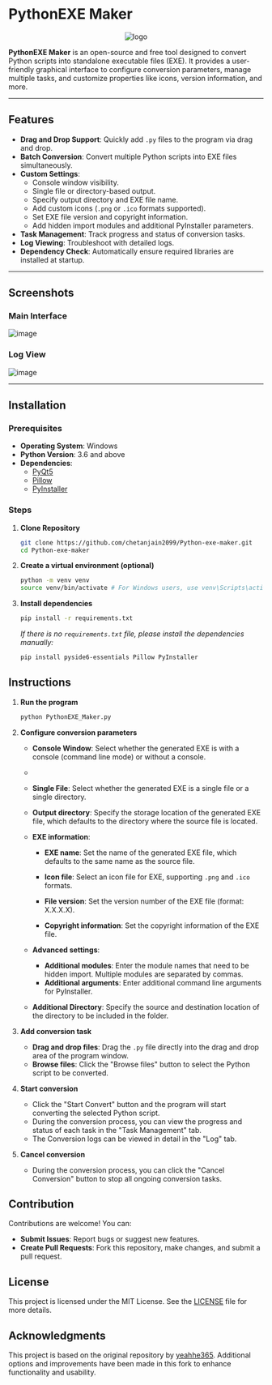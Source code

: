 # PythonEXE Maker

<p align="center">
  <img src="./Icons/logo.png" alt="logo">
</p>

**PythonEXE Maker** is an open-source and free tool designed to convert Python scripts into standalone executable files (EXE). It provides a user-friendly graphical interface to configure conversion parameters, manage multiple tasks, and customize properties like icons, version information, and more.

---

## Features

- **Drag and Drop Support**: Quickly add `.py` files to the program via drag and drop.
- **Batch Conversion**: Convert multiple Python scripts into EXE files simultaneously.
- **Custom Settings**:
  - Console window visibility.
  - Single file or directory-based output.
  - Specify output directory and EXE file name.
  - Add custom icons (`.png` or `.ico` formats supported).
  - Set EXE file version and copyright information.
  - Add hidden import modules and additional PyInstaller parameters.
- **Task Management**: Track progress and status of conversion tasks.
- **Log Viewing**: Troubleshoot with detailed logs.
- **Dependency Check**: Automatically ensure required libraries are installed at startup.

---

## Screenshots

### Main Interface
![image](./Screenshots/MainInterface.png)

### Log View
![image](./Screenshots/LogView.png)

---

## Installation

### Prerequisites
- **Operating System**: Windows
- **Python Version**: 3.6 and above
- **Dependencies**:
  - [PyQt5](https://pypi.org/project/PyQt5/)
  - [Pillow](https://pypi.org/project/Pillow/)
  - [PyInstaller](https://pypi.org/project/PyInstaller/)

### Steps

1. **Clone Repository**
   ```bash
   git clone https://github.com/chetanjain2099/Python-exe-maker.git
   cd Python-exe-maker
   ```
2. **Create a virtual environment (optional)**

    ```bash
    python -m venv venv
    source venv/bin/activate # For Windows users, use venv\Scripts\activate
    ```

3. **Install dependencies**

    ```bash
    pip install -r requirements.txt
    ```

    *If there is no `requirements.txt` file, please install the dependencies manually:*

    ```bash
    pip install pyside6-essentials Pillow PyInstaller
    ```

## Instructions

1. **Run the program**

    ```bash
    python PythonEXE_Maker.py
    ```
2. **Configure conversion parameters**

   - **Console Window**: Select whether the generated EXE is with a console (command line mode) or without a console.
   - 
   - **Single File**: Select whether the generated EXE is a single file or a single directory.

   - **Output directory**: Specify the storage location of the generated EXE file, which defaults to the directory where the source file is located.

   - **EXE information**:

     - **EXE name**: Set the name of the generated EXE file, which defaults to the same name as the source file.

     - **Icon file**: Select an icon file for EXE, supporting `.png` and `.ico` formats.

     - **File version**: Set the version number of the EXE file (format: X.X.X.X).
     - **Copyright information**: Set the copyright information of the EXE file.
   
   - **Advanced settings**:
     - **Additional modules**: Enter the module names that need to be hidden import. Multiple modules are separated by commas.
     - **Additional arguments**: Enter additional command line arguments for PyInstaller.
   
   - **Additional Directory**: Specify the source and destination location of the directory to be included in the folder.

3. **Add conversion task**

   - **Drag and drop files**: Drag the `.py` file directly into the drag and drop area of the program window.
   - **Browse files**: Click the "Browse files" button to select the Python script to be converted.

4. **Start conversion**

   - Click the "Start Convert" button and the program will start converting the selected Python script.
   - During the conversion process, you can view the progress and status of each task in the "Task Management" tab.
   - The Conversion logs can be viewed in detail in the "Log" tab.

5. **Cancel conversion**

   - During the conversion process, you can click the "Cancel Conversion" button to stop all ongoing conversion tasks.

## Contribution
Contributions are welcome! You can:

- **Submit Issues**: Report bugs or suggest new features.
- **Create Pull Requests**: Fork this repository, make changes, and submit a pull request.

## License
This project is licensed under the MIT License. See the [LICENSE](/LICENSE) file for more details.

## Acknowledgments
This project is based on the original repository by [yeahhe365](https://github.com/yeahhe365/PythonEXE_Maker). Additional options and improvements have been made in this fork to enhance functionality and usability.
